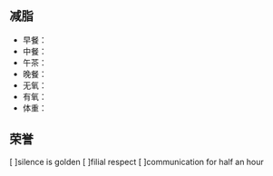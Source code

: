 ## 减脂 ##
* 早餐：
* 中餐：
* 午茶：
* 晚餐：
* 无氧：
* 有氧：
* 体重：


## 荣誉 ##


[ ]silence is golden
[ ]filial respect
[ ]communication for half an hour

